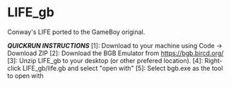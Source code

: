 # LIFE_gb
 Conway's LIFE ported to the GameBoy original.

 *****QUICKRUN INSTRUCTIONS*****
 [1]: Download to your machine using Code -> Download ZIP
 [2]: Download the BGB Emulator from https://bgb.bircd.org/
 [3]: Unzip LIFE_gb to your desktop (or other prefered location).
 [4]: Right-click LIFE_gb/life.gb and select "open with"
 [5]: Select bgb.exe as the tool to open with
 
